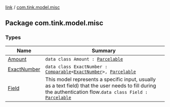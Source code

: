 [link](../index.md) / [com.tink.model.misc](./index.md)

## Package com.tink.model.misc

### Types

| Name | Summary |
|---|---|
| [Amount](-amount/index.md) | `data class Amount : `[`Parcelable`](https://developer.android.com/reference/android/os/Parcelable.html) |
| [ExactNumber](-exact-number/index.md) | `data class ExactNumber : `[`Comparable`](https://kotlinlang.org/api/latest/jvm/stdlib/kotlin/-comparable/index.html)`<`[`ExactNumber`](-exact-number/index.md)`>, `[`Parcelable`](https://developer.android.com/reference/android/os/Parcelable.html) |
| [Field](-field/index.md) | This model represents a specific input, usually as a text field) that the user needs to fill during the authentication flow.`data class Field : `[`Parcelable`](https://developer.android.com/reference/android/os/Parcelable.html) |
